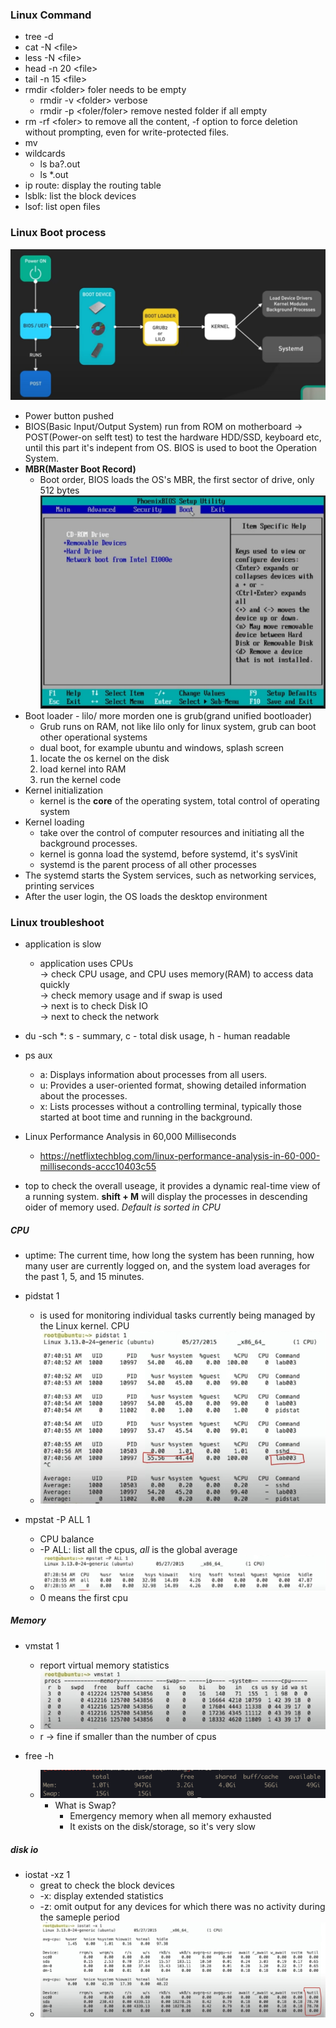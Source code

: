 ### Linux Command

* tree -d
* cat -N \<file>
* less -N \<file>
* head -n 20 \<file>
* tail -n 15 \<file>
* rmdir \<folder> foler needs to be empty
    * rmdir -v \<folder> verbose
    * rmdir -p \<foler/foler> remove nested folder if all empty
* rm -rf \<foler> to remove all the content, -f option to force deletion without prompting, even for write-protected files.
* mv
* wildcards
    * ls ba?.out
    * ls \*.out
* ip route: display the routing table
* lsblk: list the block devices
* lsof: list open files

### Linux Boot process

![alt text](<attachments/boot process.jpeg>)

* Power button pushed
* BIOS(Basic Input/Output System) run from ROM on motherboard -> POST(Power-on selft test) to test the hardware HDD/SSD, keyboard etc, until this part it's indepent from OS. BIOS is used to boot the Operation System.
* **MBR(Master Boot Record)**
    * Boot order, BIOS loads the OS's MBR, the first sector of drive, only 512 bytes
    ![alt text](attachments/BIOS.png)
* Boot loader - lilo/ more morden one is grub(grand unified bootloader)
    * Grub runs on RAM, not like lilo only for linux system, grub can boot other operational systems
    * dual boot, for example ubuntu and windows, splash screen
    1. locate the os kernel on the disk
    2. load kernel into RAM
    3. run the kernel code
* Kernel initialization
    * kernel is the **core** of the operating system, total control of operating system
* Kernel loading
    * take over the control of computer resources and initiating all the background processes.
    * kernel is gonna load the systemd, before systemd, it's sysVinit
    * systemd is the parent process of all other processes
* The systemd starts the System services, such as networking services, printing services
* After the user login, the OS loads the desktop environment


### Linux troubleshoot

* application is slow
    * application uses CPUs <br>-> check CPU usage, and CPU uses memory(RAM) to access data quickly <br>-> check memory usage and if swap is used <br>-> next is to check Disk IO <br>-> next to check the network

* du -sch *: s - summary, c - total disk usage, h - human readable
* ps aux
    * a: Displays information about processes from all users.
    * u: Provides a user-oriented format, showing detailed information about the processes.
    * x: Lists processes without a controlling terminal, typically those started at boot time and running in the background.

* Linux Performance Analysis in 60,000 Milliseconds
    * https://netflixtechblog.com/linux-performance-analysis-in-60-000-milliseconds-accc10403c55

* top to check the overall useage, it provides a dynamic real-time view of a running system. **shift + M** will display the processes in descending oider of memory used. *Default is sorted in CPU*

##### CPU

* uptime: The current time, how long the system has been running, how many user are currently logged on, and the system load averages for the past 1, 5, and 15 minutes.

* pidstat 1
    * is used for monitoring individual tasks currently being managed by the Linux kernel. CPU
    * ![alt text](attachments/pidstat.jpeg)

* mpstat -P ALL 1
    * CPU balance
    * -P ALL: list all the cpus, *all* is the global average
    * ![alt text](attachments/mpstat.jpeg)
    * 0 means the first cpu

##### Memory

* vmstat 1
    * report virtual memory statistics
    * ![alt text](attachments/vmstat.jpeg)
    * r -> fine if smaller than the number of cpus

* free -h
    * ![alt text](attachments/free.jpeg)
        * What is Swap?
            * Emergency memory when all memory exhausted
            * It exists on the disk/storage, so it's very slow

##### disk io

* iostat -xz 1
    * great to check the block devices
    * -x: display extended statistics
    * -z: omit output for any devices for which there was no activity during the sameple period
    * ![alt text](attachments/iostat.jpeg)

